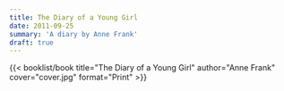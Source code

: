 ```yaml
---
title: The Diary of a Young Girl
date: 2011-09-25
summary: 'A diary by Anne Frank'
draft: true
---
```


{{< booklist/book
title="The Diary of a Young Girl"
author="Anne Frank"
cover="cover.jpg"
format="Print" >}}
